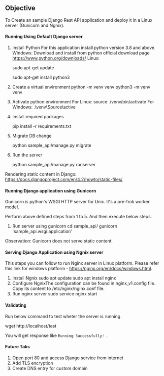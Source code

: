 ## Objective

To Create an sample Django Rest API application and deploy it in a Linux server (Gunicorn and Ngnix).

#### Running Using Default Django server

1. Install Python
   For this application install python version 3.8 and above.
   Windows: Download and install from python official download page https://www.python.org/downloads/
   Linux:

   sudo apt-get update

   sudo apt-get install python3
2. Create a virtual environment
   python -m venv venv
   python3 -m venv venv
3. Activate python environment
   For Linux: source ./venv/bin/activate
   For Windows: .\venv\Source\active
4. Install required packages

   pip install -r requirements.txt
5. Migrate DB change

   python sample_api/manage.py migrate
6. Run the server

   python sample_api/manage.py runserver

Rendering static content in Django: https://docs.djangoproject.com/en/4.2/howto/static-files/

#### Running Django application using Gunicorn

Gunicorn is python's WSGI HTTP server for Unix. It's a pre-frok worker model.

Perform above defined steps from 1 to 5. And then execute below steps.

1. Run server using gunicorn
   cd sample_api/
   gunicorn 'sample_api.wsgi:application'

Observation: Gunicorn does not serve static content.


#### Serving Django Application using Ngnix server

This steps you can follow to run Nginx server in Linux platform. Please refer this link for windows platform - https://nginx.org/en/docs/windows.html.

1. Install Ngnix
   sudo apt update
   sudo apt install nginx
2. Configure NgnixThe configuration can be found in nginx_v1.config file. Copy its content to /etc/nginx/nginx.conf file.
3. Run nginx server
   sudo service nginx start


#### Validating

Run below command to test wheter the server is running.

wget http://localhost/test

You will get response like `Running Successfully! `.


#### Future Taks

1. Open port 80 and access Django service from internet
2. Add TLS encryption
3. Create DNS entry for custom domain

